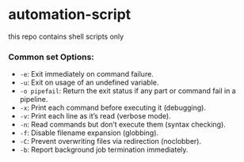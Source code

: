 # automation-script
this repo contains shell scripts only


### Common set Options:
- `-e`: Exit immediately on command failure.
- `-u`: Exit on usage of an undefined variable.
- `-o pipefail`: Return the exit status if any part or command fail in a pipeline.
- `-x`: Print each command before executing it (debugging).
- `-v`: Print each line as it’s read (verbose mode).
- `-n`: Read commands but don’t execute them (syntax checking).
- `-f`: Disable filename expansion (globbing).
- `-C`: Prevent overwriting files via redirection (noclobber).
- `-b`: Report background job termination immediately.



